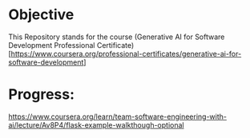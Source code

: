 # Objective
This Repository stands for the course (Generative AI for Software Development Professional Certificate)[https://www.coursera.org/professional-certificates/generative-ai-for-software-development]

# Progress: 
https://www.coursera.org/learn/team-software-engineering-with-ai/lecture/Av8P4/flask-example-walkthough-optional